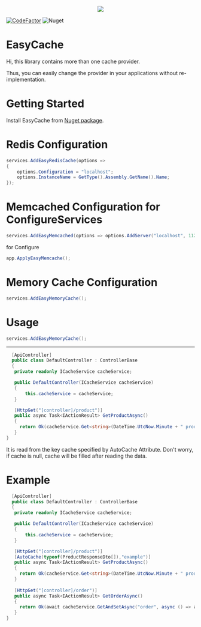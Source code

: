 <p align="center">
    <img src="https://user-images.githubusercontent.com/47147484/84819453-b0361d80-b020-11ea-9df4-7d1b6d5ae39d.png" />
</p>

[![CodeFactor](https://www.codefactor.io/repository/github/furkandeveloper/easycache/badge)](https://www.codefactor.io/repository/github/furkandeveloper/easycache)
![Nuget](https://img.shields.io/nuget/dt/EasyCacheDotnetCore)

# EasyCache

Hi, this library contains more than one cache provider.

Thus, you can easily change the provider in your applications without re-implementation.

# Getting Started

Install EasyCache from [Nuget package](https://www.nuget.org/packages/EasyCacheDotnetCore).

# Redis Configuration

```csharp
services.AddEasyRedisCache(options =>
{
    options.Configuration = "localhost";
    options.InstanceName = GetType().Assembly.GetName().Name;
});
```

# Memcached Configuration for ConfigureServices
```csharp
services.AddEasyMemcached(options => options.AddServer("localhost", 11211));
```
for Configure
```csharp
app.ApplyEasyMemcache();
```

# Memory Cache Configuration
```csharp
services.AddEasyMemoryCache();
```

# Usage

```csharp
services.AddEasyMemoryCache();
```
<hr/>

```csharp
  [ApiController]
  public class DefaultController : ControllerBase
  {
   private readonly ICacheService cacheService;

   public DefaultController(ICacheService cacheService)
   {
       this.cacheService = cacheService;
   }

   [HttpGet("[controller]/product")]
   public async Task<IActionResult> GetProductAsync()
   {
     return Ok(cacheService.Get<string>(DateTime.UtcNow.Minute + " product"));
   }
}
```

It is read from the key cache specified by AutoCache Attribute. 
Don't worry, if cache is null, cache will be filled after reading the data.
# Example
```csharp
  [ApiController]
  public class DefaultController : ControllerBase
  {
   private readonly ICacheService cacheService;

   public DefaultController(ICacheService cacheService)
   {
       this.cacheService = cacheService;
   }

   [HttpGet("[controller]/product")]
   [AutoCache(typeof(ProductResponseDto[]),"example")]
   public async Task<IActionResult> GetProductAsync()
   {
     return Ok(cacheService.Get<string>(DateTime.UtcNow.Minute + " product"));
   }
   
   [HttpGet("[controller]/order")]
   public async Task<IActionResult> GetOrderAsync()
   {
     return Ok(await cacheService.GetAndSetAsync("order", async () => await cacheService.GetAsync<string>("order"),                                TimeSpan.FromMinutes(10)););
   }
}
```



